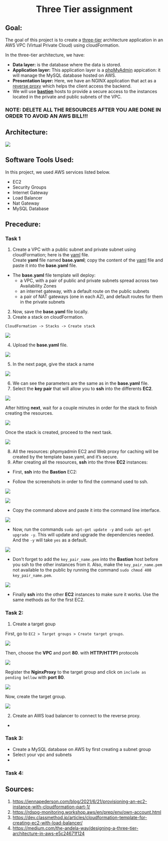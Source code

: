 <h1 align=center>Three Tier assignment</h1>

## Goal:
The goal of this project is to create a [three-tier](https://docs.aws.amazon.com/whitepapers/latest/serverless-multi-tier-architectures-api-gateway-lambda/three-tier-architecture-overview.html) architecture application in an AWS VPC (Virtual Private Cloud) using cloudFormation. <br>

In the three-tier architecture, we have:
* **Data layer:** is the database where the data is stored.
* **Application layer:** This application layer is a [phpMyAdmin](https://www.phpmyadmin.net/) appication: it will manage the MySQL database hosted on AWS. 
* **Presentation layer:** Here, we have an NGINX application that act as a [reverse proxy](https://www.nginx.com/resources/glossary/reverse-proxy-server/) which helps the client access the backend.
* We will use **[bastion](https://aws.amazon.com/quickstart/architecture/linux-bastion/)** hosts to provide a secure access to the instances located in the private and public subnets of the VPC.

### NOTE: DELETE ALL THE RESOURCES AFTER YOU ARE DONE IN ORDER TO AVOID AN AWS BILL!!!

## Architecture:

![](images/tier3-0.PNG)

## Software Tools Used:
In this project, we used AWS services listed below.
* EC2
* Security Groups
* Internet Gateway
* Load Balancer
* Nat Gateway
* MySQL Database

## Precedure:

### Task 1

1. Create a VPC with a public subnet and private subnet using cloudFormation; here is the [yaml](https://docs.aws.amazon.com/codebuild/latest/userguide/cloudformation-vpc-template.html) file.<br>
Create **yaml** file named **base.yaml**; copy the content of the [yaml](https://docs.aws.amazon.com/codebuild/latest/userguide/cloudformation-vpc-template.html) file and paste it into the **base.yaml** file.<br>

  * The **base.yaml** file template will deploy:
    * a VPC, with a pair of public and private subnets spread across two Availability Zones 
    * an internet gateway, with a default route on the public subnets
    * a pair of NAT gateways (one in each AZ), and default routes for them in the private subnets
    
2. Now, save the **base.yaml** file locally.
3. Create a stack on cloudFormation.
```
CloudFormation -> Stacks -> Create stack
```
![](images/tier3-1.PNG)

4. Upload the **base.yaml** file.

![](images/tier3-2.PNG)

5. In the next page, give the stack a name

![](images/tier3-3.PNG)

6. We can see the parameters are the same as in the **base.yaml** file.
7. Select the **key pair** that will allow you to **ssh** into the differents **EC2**.

![](images/tier3-4.PNG)

  After hitting **next**, wait for a couple minutes in order for the stack to finish creating the resources.
  
![](images/tier3-5.PNG)

Once the stack is created, proceed to the next task.

![](images/tier3-6.PNG)

8. All the resources: phpmyadmin EC2 and Web proxy for caching will be created by the template base.yaml, and it’s secure.
9. After creating all the resources, **ssh** into the three **EC2** instances:
  * First, **ssh** into the **Bastion** EC2:
  
  * Follow the screenshots in order to find the command used to ssh.
  
   ![](images/tier3-7.PNG)
   
   ![](images/tier3-8.PNG)
   
   * Copy the command above and paste it into the command line interface.

   ![](images/tier3-9.PNG)
    
   * Now, run the commands ```sudo apt-get update -y``` and ```sudo apt-get upgrade -y```. This will update and upgrade the dependencies needed. And the ```-y``` will take ```yes``` as a default.
   
   ![](images/tier3-11.PNG)
   
   * Don't forget to add the ```key_pair_name.pem``` into the **Bastion** host before you ssh to the other instances from it. Also, make the ```key_pair_name.pem``` not available to the public by running the command ```sudo chmod 400 key_pair_name.pem```.
   
   ![](images/tier3-12.PNG)
   
   * Finally **ssh** into the other **EC2** instances to make sure it works. Use the same methods as for the first EC2.
   
### Task 2:

1. Create a target goup

First, go to ```EC2 > Target groups > Create target groups```.

![](images/tier3-13.PNG)

Then, choose the **VPC** and port **80**. with **HTTP/HTTP1** protocols

![](images/tier3-14.PNG)

Register the **NginxProxy** to the target group and click on ```include as pending bellow``` with **port 80**.

![](images/tier3-15.PNG)

Now, create the target group.

![](images/tier3-16.PNG)

2. Create an AWS load balancer to connect to the reverse proxy.
* 
### Task 3:

* Create a MySQL database on AWS by first creating a subnet group
* Select your vpc and subnets
* 
### Task 4:


## Sources:

1. https://jennapederson.com/blog/2021/6/21/provisioning-an-ec2-instance-with-cloudformation-part-1/
2. https://rdspg-monitoring.workshop.aws/en/prep/env/own-account.html
3. https://dev.classmethod.jp/articles/cloudformation-template-for-creating-ec2-with-load-balancer/
4. https://medium.com/the-andela-way/designing-a-three-tier-architecture-in-aws-e5c24671f124
